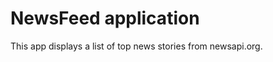 NewsFeed application
====================

This app displays a list of top news stories from newsapi.org.
